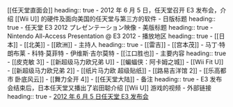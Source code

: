 [[任天堂直面会]]
heading:: true
	- 2012 年 6 月 5 日，任天堂召开 E3 发布会，介绍 [[Wii U]] 的硬件及面向美国的任天堂与第三方的软件
	- 日版标题
	  heading:: true
		- 任天堂 E3 2012 プレゼンテーション映像
	- 美版标题
	  heading:: true
		- Nintendo All-Access Presentation @ E3 2012
	- 播放地区
	  heading:: true
		- [[日本]]
		- [[北美]]
		- [[欧洲]]
	- 主持人
	  heading:: true
		- [[雷吉]]
		- [[宫本茂]]
		- 马丁·特朗布莱
		- 科特·莫菲特
		- 伊维斯·吉尔莫特
		- [[江口胜也]]
	- 主要内容
	  heading:: true
		- [[皮克敏 3]]
		- [[新超级马力欧兄弟 U]]
		- [[蝙蝠侠：阿卡姆之城]]
		- [[Wii Fit U]]
		- [[新超级马力欧兄弟 2]]
		- [[纸片马力欧 超级贴纸]]
		- [[路易吉洋馆 2]]
		- [[乐高都市 卧底风云]]
		- [[舞力全开 4]]
		- [[任天堂大陆]]
	- 备注
	  heading:: true
		- E3 发布会结束后，日本任天堂又播出了岩田聪介绍 [[Wii U]] 游戏的视频
	- 外部链接
	  heading:: true
		- [2012 年 6 月 5 日任天堂 E3 发布会](https://www.bilibili.com/video/BV1SJ411d7h8/)